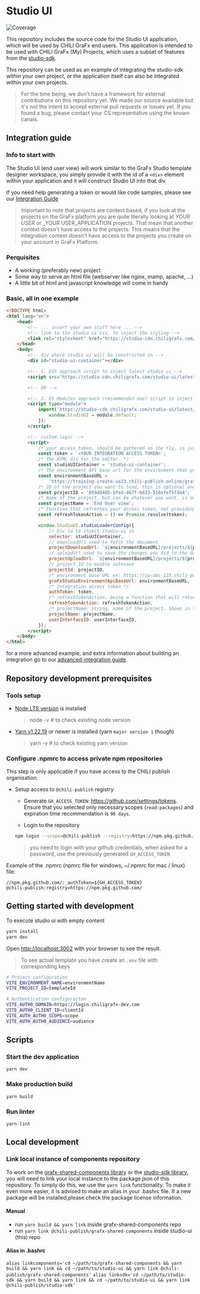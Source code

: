 # Studio UI

![Coverage](https://img.shields.io/badge/coverage-77.86%25-red.svg)

This repository includes the source code for the Studio UI application, which will be used by CHILI GraFx end users.
This application is intended to be used with CHILI GraFx (My) Projects, which uses a subset of features from the [studio-sdk](https://github.com/chili-publish/studio-sdk).

This repository can be used as an example of integrating the studio-sdk within your own project, or the application itself can also be integrated within your own projects.

> For the time being, we don't have a framework for external contributions on this repository yet. We made our source available but it's not the intent to accept external pull requests or issues yet. If you found a bug, please contact your CS representative using the known canals.

## Integration guide

### Info to start with

The Studio UI (end user view) will work similar to the GraFx Studio template designer workspace, you simply provide it with
the id of a `<div>` element within your application and it will construct Studio UI into that div.

If you need help generating a token or would like code samples, please see our [Integration Guide](https://docs.chiligrafx.com/CHILI-GraFx/concepts/integrations/)

> Important to note that projects are context based, if you look at the projects on the GraFx platform you are quite literally looking at _YOUR USER_ or \_YOUR USER_APPLICATION projects. That mean that another context doesn't have access to the projects. This means that the integration context doesn't have access to the projects you create on your account in GraFx Platform.

### Perquisites

-   A working (preferably new) project
-   Some way to serve an html file (webserver like nginx, mamp, apache, ...)
-   A little bit of html and javascript knowledge will come in handy

### Basic, all in one example

```html
<!DOCTYPE html>
<html lang="en">
    <head>
        <!-- ... insert your own stuff here ... -->
        <!-- link to the studio ui css, to inject the styling -->
        <link rel="stylesheet" href="https://studio-cdn.chiligrafx.com/studio-ui/latest/main.css" />
    </head>
    <body>
        <!-- div where studio ui will be constructed in -->
        <div id="studio-ui-container"></div>

        <!-- 1. ES5 approach script to inject latest studio ui -->
        <script src="https://studio-cdn.chiligrafx.com/studio-ui/latest/bundle.js"></script>

        <!-- OR -->

        <!-- 2. ES Modules approach (recommended one) script to inject latest studio ui -->
        <script type="module">
            import('https://studio-cdn.chiligrafx.com/studio-ui/latest/es-module/bundle.js').then((module) => {
                window.StudioUI = module.default;
            });
        </script>

        <!-- custom logic -->
        <script>
            /* your access token, should be gathered on the fly, is just here for demo purposes. */
            const token = `<YOUR INTEGRATION ACCESS TOKEN>`;
            /* The HTML div for the editor. */
            const studioUIContainer = 'studio-ui-container';
            /* The environment API base url for the environment that you're using in your integration. */
            const environmentBaseURL =
                'https://training-create-us23.chili-publish.online/grafx/api/v1/environment/training-create-us23';
            /* ID of the project you want to load, this is optional and will enable auto-save when used. */
            const projectID = '859dd405-bfed-467f-b833-510afef5fda4';
            /* Name of the project, but can be whatever you want, is only a static indication that is displayed in the UI. */
            const projectName = 'End User view';
            /* Function that refreshes your access token, not providing a proper function can lead to data loss when your token is expired. */
            const refreshTokenAction = () => Promise.resolve(token);

            window.StudioUI.studioLoaderConfig({
                // Div id to inject studio-ui in
                selector: studioUIContainer,
                // downloadUrl used to fetch the document
                projectDownloadUrl: `${environmentBaseURL}/projects/${projectID}/document`,
                // uploadUrl used to save the changes you did to the document (autosave)
                projectUploadUrl: `${environmentBaseURL}/projects/${projectID}`,
                // project Id to enable autosave
                projectId: projectID,
                /* environment base URL ex: https://cp-abc-123.chili-publish.online/grafx/api/v1/cp-abc-123 */
                graFxStudioEnvironmentApiBaseUrl: environmentBaseURL,
                /* Integration access token */
                authToken: token,
                /* refreshTokenAction, being a function that will return a promise () => Promise<string | Error> */
                refreshTokenAction: refreshTokenAction,
                /* projectName: string, name of the project. Shown in the UI (does not have to be match the real name) */
                projectName: projectName,
                userInterfaceID: userInterfaceID,
            });
        </script>
    </body>
</html>
```

for a more advanced example, and extra information about building an integration go to our [advanced-integration guide](documentation/advanced-integration.md).

## Repository development prerequisites

### Tools setup

-   [Node LTS version](https://nodejs.org/en) is installed
    > node -v # to check existing node version
-   [Yarn v1.22.19](https://classic.yarnpkg.com/lang/en/docs/install/) or newer is installed (yarn `major version 1` though)
    > yarn -v # to check existing yarn version

### Configure .npmrc to access private npm repositories

This step is only applicable if you have access to the CHILI publish organisation.

-   Setup access to `@chili-publish` registry

    -   Generate `GH_ACCESS_TOKEN`: https://github.com/settings/tokens. Ensure that you selected only necessary scopes (`read:packages`) and expiration time recommendation is `90 days`.

    -   Login to the repository

    ```bash
    npm login --scope=@chili-publish --registry=https://npm.pkg.github.com
    ```

    > you need to login with your github credentials, when asked for a password, use the previously generated `GH_ACCESS_TOKEN`

Example of the .npmrc (npmrc file for windows, ~/.npmrc for mac / linux) file:

```
//npm.pkg.github.com/:_authToken=${GH_ACCESS_TOKEN}
@chili-publish:registry=https://npm.pkg.github.com/
```

## Getting started with development

To execute studio ui with empty content

```bash
yarn install
yarn dev
```

Open [http://localhost:3002](http://localhost:3002) with your browser to see the result.

> To see actual template you have create an `.env` file with corresponding keys

```bash
# Project configuration
VITE_ENVIRONMENT_NAME=environmentName
VITE_PROJECT_ID=templateId

# Authentication configuraiton
VITE_AUTH0_DOMAIN=https://login.chiligrafx-dev.com
VITE_AUTH0_CLIENT_ID=clientId
VITE_AUTH_AUTH0_SCOPE=scope
VITE_AUTH_AUTH0_AUDIENCE=audience
```

## Scripts

### Start the dev application

`yarn dev`

### Make production build

`yarn build`

### Run linter

`yarn lint`

## Local development

### Link local instance of components repository

To work on the [grafx-shared-components library](https://github.com/chili-publish/grafx-shared-components) or the [studio-sdk library](https://github.com/chili-publish/studio-sdk), you will need to link your local instance to the package.json of this repository.
To simply do this, we use the `yarn link` functionality. To make it even more easier, it is advised to make an alias in your .bashrc file.
If a new package will be installed,please check the package license information.

#### Manual

-   run `yarn build && yarn link` inside grafx-shared-components repo
-   run `yarn link @chili-publish/grafx-shared-components` inside studio-ui (this) repo

#### Alias in .bashrc

`alias linkcomponents='cd ~/path/to/grafx-shared-components && yarn build && yarn link && cd ~/path/to/studio-ui && yarn link @chili-publish/grafx-shared-components'`
`alias linksdk='cd ~/path/to/studio-sdk && yarn build && yarn link && cd ~/path/to/studio-ui && yarn link @chili-publish/studio-sdk'`
